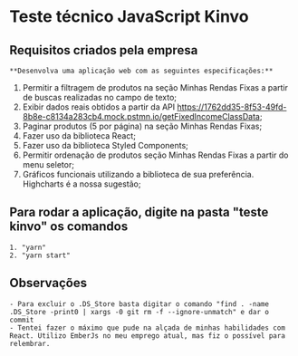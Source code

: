 # Teste técnico JavaScript Kinvo
## Requisitos criados pela empresa
    **Desenvolva uma aplicação web com as seguintes especificações:**

1. Permitir a filtragem de produtos na seção Minhas Rendas Fixas a partir de buscas realizadas no campo de texto;
2. Exibir dados reais obtidos a partir da API https://1762dd35-8f53-49fd-8b8e-c8134a283cb4.mock.pstmn.io/getFixedIncomeClassData;
3. Paginar produtos (5 por página) na seção Minhas Rendas Fixas;
4. Fazer uso da biblioteca React;
5. Fazer uso da biblioteca Styled Components;
6. Permitir ordenação de produtos seção Minhas Rendas Fixas a partir do menu seletor;
7. Gráficos funcionais utilizando a biblioteca de sua preferência. Highcharts é a nossa sugestão;

## Para rodar a aplicação, digite na pasta "teste kinvo" os comandos
    1. "yarn"
    2. "yarn start"

## Observações
    - Para excluir o .DS_Store basta digitar o comando "find . -name .DS_Store -print0 | xargs -0 git rm -f --ignore-unmatch" e dar o commit
    - Tentei fazer o máximo que pude na alçada de minhas habilidades com React. Utilizo EmberJs no meu emprego atual, mas fiz o possível para relembrar.